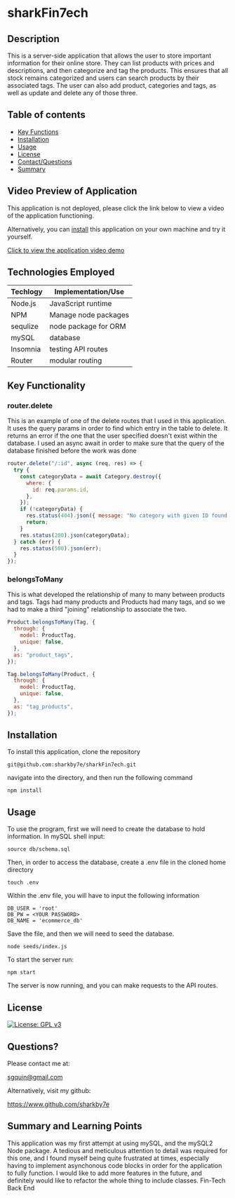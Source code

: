 # sharkFin7ech

## Description

This is a server-side application that allows the user to store important information for their online store. They can list products with prices and descriptions, and then categorize and tag the products.
This ensures that all stock remains categorized and users can search products by their associated tags. The user can also add product, categories and tags, as well as update and delete any of those three.

## Table of contents

- [Key Functions](#key-functions)
- [Installation](#installation)
- [Usage](#usage)
- [License](#license)
- [Contact/Questions](#questions)
- [Summary](#summary-and-learning-points)

## Video Preview of Application

This application is not deployed, please click the link below to view a video of the application functioning.

Alternatively, you can [install](#installation) this application on your own machine and try it yourself.

[Click to view the application video demo](https://drive.google.com/file/d/1GLroCZDuAj0cBaTNaoEnTCi9L4TkM_JA/view)

## Technologies Employed

| Techlogy | Implementation/Use   |
| -------- | -------------------- |
| Node.js  | JavaScript runtime   |
| NPM      | Manage node packages |
| sequlize | node package for ORM |
| mySQL    | database             |
| Insomnia | testing API routes   |
| Router   | modular routing      |

## Key Functionality

### router.delete

This is an example of one of the delete routes that I used in this application. It uses the query params
in order to find which entry in the table to delete. It returns an error if the one that the user specified
doesn't exist within the database. I used an async await in order to make sure that the query of the database
finished before the work was done

```javascript
router.delete("/:id", async (req, res) => {
  try {
    const categoryData = await Category.destroy({
      where: {
        id: req.params.id,
      },
    });
    if (!categoryData) {
      res.status(404).json({ message: "No category with given ID found!" });
      return;
    }
    res.status(200).json(categoryData);
  } catch (err) {
    res.status(500).json(err);
  }
});
```

### belongsToMany

This is what developed the relationship of many to many between products and tags. Tags had many products
and Products had many tags, and so we had to make a third "joining" relationship to associate the two.

```javascript
Product.belongsToMany(Tag, {
  through: {
    model: ProductTag,
    unique: false,
  },
  as: "product_tags",
});

Tag.belongsToMany(Product, {
  through: {
    model: ProductTag,
    unique: false,
  },
  as: "tag_products",
});
```

## Installation

To install this application, clone the repository

```
git@github.com:sharkby7e/sharkFin7ech.git
```

navigate into the directory, and then run the following command

```
npm install
```

## Usage

To use the program, first we will need to create the database to hold information. In mySQL shell input:

```
source db/schema.sql
```

Then, in order to access the database, create a .env file in the cloned home directory

```shell
touch .env
```

Within the .env file, you will have to input the following information

```
DB_USER = 'root'
DB_PW = <YOUR PASSWORD>
DB_NAME = 'ecommerce_db'
```

Save the file, and then we will need to seed the database.

```shell
node seeds/index.js
```

To start the server run:

```
npm start
```

The server is now running, and you can make requests to the API routes.

## License

[![License: GPL v3](https://img.shields.io/badge/License-GPLv3-blue.svg)](https://www.gnu.org/licenses/gpl-3.0)

## Questions?

Please contact me at:

sgquin@gmail.com

Alternatively, visit my github:

https://www.github.com/sharkby7e

## Summary and Learning Points

This application was my first attempt at using mySQL, and the mySQL2 Node package. A tedious and meticulous attention to detail was
required for this one, and I found myself being quite frustrated at times, especially having to implement asynchonous code blocks in order
for the application to fully function. I would like to add more features in the future, and definitely would like to refactor the whole thing
to include classes.
Fin-Tech Back End
